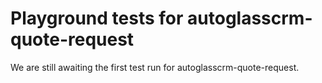 # Playground tests for autoglasscrm-quote-request
We are still awaiting the first test run for autoglasscrm-quote-request.
